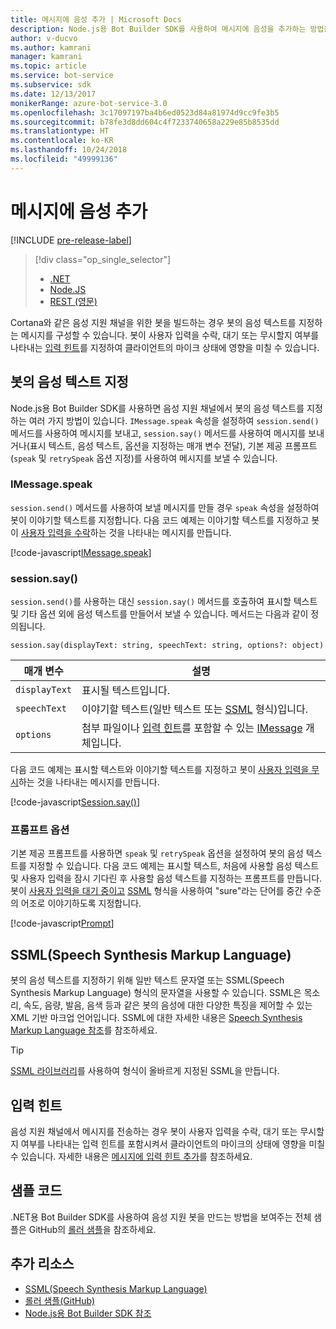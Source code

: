 ```yaml
---
title: 메시지에 음성 추가 | Microsoft Docs
description: Node.js용 Bot Builder SDK를 사용하여 메시지에 음성을 추가하는 방법을 알아봅니다.
author: v-ducvo
ms.author: kamrani
manager: kamrani
ms.topic: article
ms.service: bot-service
ms.subservice: sdk
ms.date: 12/13/2017
monikerRange: azure-bot-service-3.0
ms.openlocfilehash: 3c17097197ba4b6ed0523d84a81974d9cc9fe3b5
ms.sourcegitcommit: b78fe3d8dd604c4f7233740658a229e85b8535dd
ms.translationtype: HT
ms.contentlocale: ko-KR
ms.lasthandoff: 10/24/2018
ms.locfileid: "49999136"
---
```

# <a name="add-speech-to-messages"></a>메시지에 음성 추가

[!INCLUDE [pre-release-label](../includes/pre-release-label-v3.md)]

> [!div class="op_single_selector"]
> - [.NET](../dotnet/bot-builder-dotnet-text-to-speech.md)
> - [Node.JS](../nodejs/bot-builder-nodejs-text-to-speech.md)
> - [REST (영문)](../rest-api/bot-framework-rest-connector-text-to-speech.md)

Cortana와 같은 음성 지원 채널을 위한 봇을 빌드하는 경우 봇의 음성 텍스트를 지정하는 메시지를 구성할 수 있습니다. 봇이 사용자 입력을 수락, 대기 또는 무시할지 여부를 나타내는 [입력 힌트](bot-builder-nodejs-send-input-hints.md)를 지정하여 클라이언트의 마이크 상태에 영향을 미칠 수 있습니다.

## <a name="specify-text-to-be-spoken-by-your-bot"></a>봇의 음성 텍스트 지정

Node.js용 Bot Builder SDK를 사용하면 음성 지원 채널에서 봇의 음성 텍스트를 지정하는 여러 가지 방법이 있습니다. `IMessage.speak` 속성을 설정하여 `session.send()` 메서드를 사용하여 메시지를 보내고, `session.say()` 메서드를 사용하여 메시지를 보내거나(표시 텍스트, 음성 텍스트, 옵션을 지정하는 매개 변수 전달), 기본 제공 프롬프트(`speak` 및 `retrySpeak` 옵션 지정)를 사용하여 메시지를 보낼 수 있습니다.

### <a id="message-speak"></a> IMessage.speak 

`session.send()` 메서드를 사용하여 보낼 메시지를 만들 경우 `speak` 속성을 설정하여 봇이 이야기할 텍스트를 지정합니다. 다음 코드 예제는 이야기할 텍스트를 지정하고 봇이 [사용자 입력을 수락](bot-builder-nodejs-send-input-hints.md)하는 것을 나타내는 메시지를 만듭니다.

[!code-javascript[IMessage.speak](../includes/code/node-text-to-speech.js#IMessageSpeak)]

### <a id="session-say"></a> session.say()

`session.send()`를 사용하는 대신 `session.say()` 메서드를 호출하여 표시할 텍스트 및 기타 옵션 외에 음성 텍스트를 만들어서 보낼 수 있습니다. 메서드는 다음과 같이 정의됩니다.

`session.say(displayText: string, speechText: string, options?: object)`

| 매개 변수 | 설명 |
|----|----|
| `displayText` | 표시될 텍스트입니다. |
| `speechText` | 이야기할 텍스트(일반 텍스트 또는 <a href="https://msdn.microsoft.com/en-us/library/hh378377(v=office.14).aspx" target="_blank">SSML</a> 형식)입니다. |
| `options` | 첨부 파일이나 [입력 힌트](bot-builder-nodejs-send-input-hints.md)를 포함할 수 있는 [IMessage][IMessage] 개체입니다. |

다음 코드 예제는 표시할 텍스트와 이야기할 텍스트를 지정하고 봇이 [사용자 입력을 무시](bot-builder-nodejs-send-input-hints.md)하는 것을 나타내는 메시지를 만듭니다.

[!code-javascript[Session.say()](../includes/code/node-text-to-speech.js#SessionSay)]

### <a id="prompt-options"></a> 프롬프트 옵션

기본 제공 프롬프트를 사용하면 `speak` 및 `retrySpeak` 옵션을 설정하여 봇의 음성 텍스트를 지정할 수 있습니다. 다음 코드 예제는 표시할 텍스트, 처음에 사용할 음성 텍스트 및 사용자 입력을 잠시 기다린 후 사용할 음성 텍스트를 지정하는 프롬프트를 만듭니다. 봇이 [사용자 입력을 대기 중이고](bot-builder-nodejs-send-input-hints.md) [SSML](#ssml) 형식을 사용하여 "sure"라는 단어를 중간 수준의 어조로 이야기하도록 지정합니다.

[!code-javascript[Prompt](../includes/code/node-text-to-speech.js#Prompt)]

## <a id="ssml"></a>SSML(Speech Synthesis Markup Language)

봇의 음성 텍스트를 지정하기 위해 일반 텍스트 문자열 또는 SSML(Speech Synthesis Markup Language) 형식의 문자열을 사용할 수 있습니다. SSML은 목소리, 속도, 음량, 발음, 음색 등과 같은 봇의 음성에 대한 다양한 특징을 제어할 수 있는 XML 기반 마크업 언어입니다. SSML에 대한 자세한 내용은 <a href="https://msdn.microsoft.com/en-us/library/hh378377(v=office.14).aspx" target="_blank">Speech Synthesis Markup Language 참조</a>를 참조하세요.

> [!TIP]
> <a href="https://www.npmjs.com/search?q=ssml" target="_blank">SSML 라이브러리</a>를 사용하여 형식이 올바르게 지정된 SSML을 만듭니다.

## <a name="input-hints"></a>입력 힌트

음성 지원 채널에서 메시지를 전송하는 경우 봇이 사용자 입력을 수락, 대기 또는 무시할지 여부를 나타내는 입력 힌트를 포함시켜서 클라이언트의 마이크의 상태에 영향을 미칠 수 있습니다. 자세한 내용은 [메시지에 입력 힌트 추가](bot-builder-nodejs-send-input-hints.md)를 참조하세요.

## <a name="sample-code"></a>샘플 코드 

.NET용 Bot Builder SDK를 사용하여 음성 지원 봇을 만드는 방법을 보여주는 전체 샘플은 GitHub의 <a href="https://github.com/Microsoft/BotBuilder-Samples/tree/master/Node/demo-RollerSkill" target="_blank">롤러 샘플</a>을 참조하세요.

## <a name="additional-resources"></a>추가 리소스

- <a href="https://msdn.microsoft.com/en-us/library/hh378377(v=office.14).aspx" target="_blank">SSML(Speech Synthesis Markup Language)</a>
- <a href="https://github.com/Microsoft/BotBuilder-Samples/tree/master/Node/demo-RollerSkill" target="_blank">롤러 샘플(GitHub)</a>
- [Node.js용 Bot Builder SDK 참조][SDKReference]

[SDKReference]: https://docs.botframework.com/en-us/node/builder/chat-reference/modules/_botbuilder_d_.html

[Message]: https://docs.botframework.com/en-us/node/builder/chat-reference/classes/_botbuilder_d_.message

[IMessage]: http://docs.botframework.com/en-us/node/builder/chat-reference/interfaces/_botbuilder_d_.imessage
